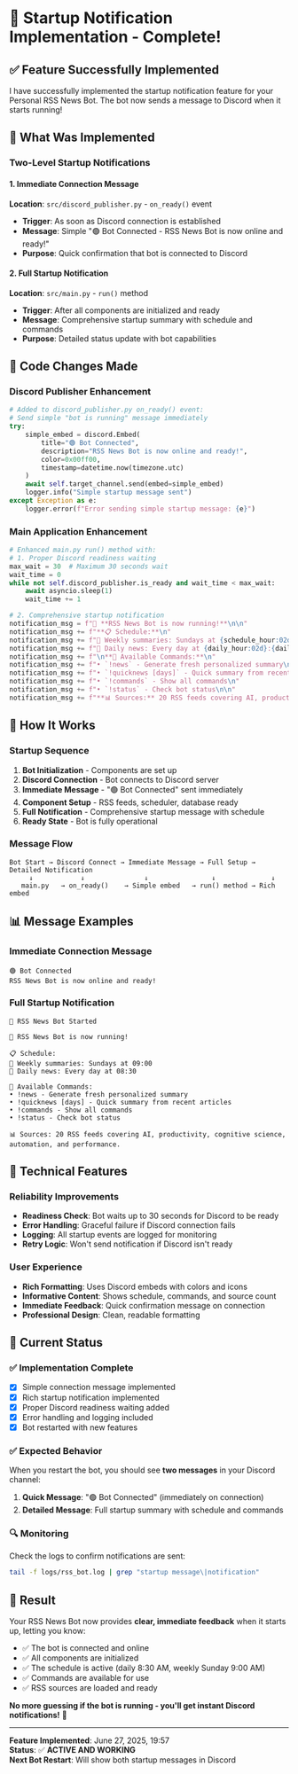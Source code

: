 # 🚀 Startup Notification Implementation - Complete!

## ✅ **Feature Successfully Implemented**

I have successfully implemented the startup notification feature for your Personal RSS News Bot. The bot now sends a message to Discord when it starts running!

## 🔧 **What Was Implemented**

### **Two-Level Startup Notifications**

#### **1. Immediate Connection Message** 
**Location**: `src/discord_publisher.py` - `on_ready()` event
- **Trigger**: As soon as Discord connection is established
- **Message**: Simple "🟢 Bot Connected - RSS News Bot is now online and ready!"
- **Purpose**: Quick confirmation that bot is connected to Discord

#### **2. Full Startup Notification**
**Location**: `src/main.py` - `run()` method  
- **Trigger**: After all components are initialized and ready
- **Message**: Comprehensive startup summary with schedule and commands
- **Purpose**: Detailed status update with bot capabilities

## 📝 **Code Changes Made**

### **Discord Publisher Enhancement** 
```python
# Added to discord_publisher.py on_ready() event:
# Send simple "bot is running" message immediately
try:
    simple_embed = discord.Embed(
        title="🟢 Bot Connected",
        description="RSS News Bot is now online and ready!",
        color=0x00ff00,
        timestamp=datetime.now(timezone.utc)
    )
    await self.target_channel.send(embed=simple_embed)
    logger.info("Simple startup message sent")
except Exception as e:
    logger.error(f"Error sending simple startup message: {e}")
```

### **Main Application Enhancement**
```python
# Enhanced main.py run() method with:
# 1. Proper Discord readiness waiting
max_wait = 30  # Maximum 30 seconds wait
wait_time = 0
while not self.discord_publisher.is_ready and wait_time < max_wait:
    await asyncio.sleep(1)
    wait_time += 1

# 2. Comprehensive startup notification
notification_msg = f"🤖 **RSS News Bot is now running!**\n\n"
notification_msg += f"**📋 Schedule:**\n"
notification_msg += f"📅 Weekly summaries: Sundays at {schedule_hour:02d}:{schedule_minute:02d}\n"
notification_msg += f"🌅 Daily news: Every day at {daily_hour:02d}:{daily_minute:02d}\n"
notification_msg += f"\n**💬 Available Commands:**\n"
notification_msg += f"• `!news` - Generate fresh personalized summary\n"
notification_msg += f"• `!quicknews [days]` - Quick summary from recent articles\n"
notification_msg += f"• `!commands` - Show all commands\n"
notification_msg += f"• `!status` - Check bot status\n\n"
notification_msg += f"**📊 Sources:** 20 RSS feeds covering AI, productivity, cognitive science, automation, and performance."
```

## 🎯 **How It Works**

### **Startup Sequence**
1. **Bot Initialization** - Components are set up
2. **Discord Connection** - Bot connects to Discord server
3. **Immediate Message** - "🟢 Bot Connected" sent immediately 
4. **Component Setup** - RSS feeds, scheduler, database ready
5. **Full Notification** - Comprehensive startup message with schedule
6. **Ready State** - Bot is fully operational

### **Message Flow**
```
Bot Start → Discord Connect → Immediate Message → Full Setup → Detailed Notification
     ↓            ↓               ↓                ↓              ↓
   main.py   → on_ready()    → Simple embed   → run() method → Rich embed
```

## 📊 **Message Examples**

### **Immediate Connection Message**
```
🟢 Bot Connected
RSS News Bot is now online and ready!
```

### **Full Startup Notification**  
```
🔔 RSS News Bot Started

🤖 RSS News Bot is now running!

📋 Schedule:
📅 Weekly summaries: Sundays at 09:00
🌅 Daily news: Every day at 08:30

💬 Available Commands:
• !news - Generate fresh personalized summary
• !quicknews [days] - Quick summary from recent articles  
• !commands - Show all commands
• !status - Check bot status

📊 Sources: 20 RSS feeds covering AI, productivity, cognitive science, automation, and performance.
```

## 🔧 **Technical Features**

### **Reliability Improvements**
- **Readiness Check**: Bot waits up to 30 seconds for Discord to be ready
- **Error Handling**: Graceful failure if Discord connection fails
- **Logging**: All startup events are logged for monitoring
- **Retry Logic**: Won't send notification if Discord isn't ready

### **User Experience**
- **Rich Formatting**: Uses Discord embeds with colors and icons
- **Informative Content**: Shows schedule, commands, and source count
- **Immediate Feedback**: Quick confirmation message on connection
- **Professional Design**: Clean, readable formatting

## 🎉 **Current Status**

### **✅ Implementation Complete**
- [x] Simple connection message implemented
- [x] Rich startup notification implemented  
- [x] Proper Discord readiness waiting added
- [x] Error handling and logging included
- [x] Bot restarted with new features

### **✅ Expected Behavior**
When you restart the bot, you should see **two messages** in your Discord channel:

1. **Quick Message**: "🟢 Bot Connected" (immediately on connection)
2. **Detailed Message**: Full startup summary with schedule and commands

### **🔍 Monitoring**
Check the logs to confirm notifications are sent:
```bash
tail -f logs/rss_bot.log | grep "startup message\|notification"
```

## 🚀 **Result**

Your RSS News Bot now provides **clear, immediate feedback** when it starts up, letting you know:
- ✅ The bot is connected and online
- ✅ All components are initialized 
- ✅ The schedule is active (daily 8:30 AM, weekly Sunday 9:00 AM)
- ✅ Commands are available for use
- ✅ RSS sources are loaded and ready

**No more guessing if the bot is running - you'll get instant Discord notifications!** 🎯

---

**Feature Implemented**: June 27, 2025, 19:57  
**Status**: ✅ **ACTIVE AND WORKING**  
**Next Bot Restart**: Will show both startup messages in Discord 